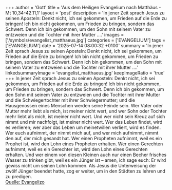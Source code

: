 +++
author = 'Gott'
title = 'Aus dem Heiligen Evangelium nach Matthäus - Mt 10,34-42.11,1'
layout = 'post'
description = 'In jener Zeit sprach Jesus zu seinen Aposteln: Denkt nicht, ich sei gekommen, um Frieden auf die Erde zu bringen! Ich bin nicht gekommen, um Frieden zu bringen, sondern das Schwert. Denn ich bin gekommen, um den Sohn mit seinem Vater zu entzweien und die Tochter mit ihrer Mutter ....'
images = ['/symbols/evangelist_matthaeus.jpg']
categories = ['EVANGELIUM']
tags = ['EVANGELIUM']
date = '2025-07-14 08:00:32 +0100'
summary = 'In jener Zeit sprach Jesus zu seinen Aposteln: Denkt nicht, ich sei gekommen, um Frieden auf die Erde zu bringen! Ich bin nicht gekommen, um Frieden zu bringen, sondern das Schwert. Denn ich bin gekommen, um den Sohn mit seinem Vater zu entzweien und die Tochter mit ihrer Mutter ....'
linkedsummaryImage = 'evangelist_matthaeus.jpg'
keepImageRatio = 'true'
+++
In jener Zeit sprach Jesus zu seinen Aposteln: Denkt nicht, ich sei gekommen, um Frieden auf die Erde zu bringen! Ich bin nicht gekommen, um Frieden zu bringen, sondern das Schwert.
Denn ich bin gekommen, um den Sohn mit seinem Vater zu entzweien und die Tochter mit ihrer Mutter und die Schwiegertochter mit ihrer Schwiegermutter;
und die Hausgenossen eines Menschen werden seine Feinde sein.<!--more-->
Wer Vater oder Mutter mehr liebt als mich, ist meiner nicht wert, und wer Sohn oder Tochter mehr liebt als mich, ist meiner nicht wert.
Und wer nicht sein Kreuz auf sich nimmt und mir nachfolgt, ist meiner nicht wert.
Wer das Leben findet, wird es verlieren; wer aber das Leben um meinetwillen verliert, wird es finden.
Wer euch aufnimmt, der nimmt mich auf, und wer mich aufnimmt, nimmt den auf, der mich gesandt hat.
Wer einen Propheten aufnimmt, weil es ein Prophet ist, wird den Lohn eines Propheten erhalten. Wer einen Gerechten aufnimmt, weil es ein Gerechter ist, wird den Lohn eines Gerechten erhalten.
Und wer einem von diesen Kleinen auch nur einen Becher frisches Wasser zu trinken gibt, weil es ein Jünger ist – amen, ich sage euch: Er wird gewiss nicht um seinen Lohn kommen.
Als Jesus die Unterweisung der zwölf Jünger beendet hatte, zog er weiter, um in den Städten zu lehren und zu predigen.<br> [Quelle: Evangelizo](https://evangeliumtagfuertag.org/DE/gospel)